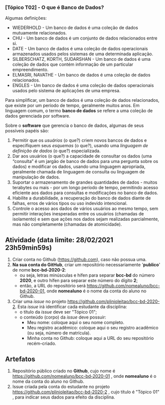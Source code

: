 ### [Tópico T02] - O que é Banco de Dados?

Algumas definições:
- WIEDERHOLD - Um banco de dados é uma coleção de dados mutuamente relacionados.
- CHU - Um banco de dados é um conjunto de dados relacionados entre si.
- DATE - Um banco de dados é uma coleção de dados operacionais armazenados usados pelos sistemas de uma determinada aplicação.
- SILBERSCHATZ, KORTH, SUDARSHAN - Um banco de dados é uma coleção de dados que contém informação de um particular empreendimento.
- ELMASRI, NAVATHE - Um banco de dados é uma coleção de dados relacionados.
- ENGLES - Um banco de dados é uma coleção de dados operacionais usados pelo sistema de aplicações de uma empresa.

Para simplificar, um banco de dados é uma coleção de dados relacionados, que existe por um período de tempo, geralmente muitos anos. Em linguagem comum, o termo **banco de dados** se refere a uma coleção de dados gerenciada por software. 

Sobre o **software** que gerencia o banco de dados, algumas de seus possíveis papéis são:
1. Permitir que os _usuários_ (o que?) criem novos bancos de dados e especifiquem seus _esquemas_ (o que?), usando uma _linguagem de definição de dados_ (o que?) especializada.
2. Dar aos usuários (o que?) a capacidade de consultar os dados (uma “consulta” é um jargão de banco de dados para uma pergunta sobre os dados) e modificar os dados, usando uma linguagem apropriada, geralmente chamada de linguagem de consulta ou linguagem de manipulação de dados.
3. Suportar o armazenamento de grandes quantidades de dados - muitos terabytes ou mais - por um longo período de tempo, permitindo acesso eficiente aos dados para consultas e modificações no banco de dados.
4. Habilite a durabilidade, a recuperação do banco de dados diante de falhas, erros de vários tipos ou uso indevido intencional.
5. Controle o acesso aos dados de vários usuários ao mesmo tempo, sem permitir interações inesperadas entre os usuários (chamadas de isolamento) e sem que ações nos dados sejam realizadas parcialmente, mas não completamente (chamadas de atomicidade).
## Atividade (data limite: **28/02/2021 23h59min59s**)
1. Criar conta no Github (https://github.com), caso não possua uma. 
1. **Na sua conta do GitHub**, criar um repositório necessariamente '**publico**' de nome **bcc-bd-2020-2**:
   - ou seja, letras minúsculas e hífen para separar **bcc-bd** do número **2020**, e outro hífen para separar este número do dígito **2**;
   - então, a URL do repositório será https://github.com/nomealuno/bcc-bd-2020-01, onde **nomealuno** é o nome da conta do aluno no Github.
1. Criar uma _issue_ no projeto https://github.com/plinioleitao/bcc-bd-2020-2. Esta _issue_ irá identificar cada estudante da disciplina:
   - o título da _issue_ deve ser "Tópico 01";
   - o conteúdo (corpo) da _issue_ deve possuir:
     - Meu nome: coloque aqui o seu nome completo. 
     - Meu registro acadêmico: coloque aqui o seu registro acadêmico (ou seja, número de matrícula).
     - Minha conta no Github: coloque aqui a URL do seu repositório recém-criado.
   
## Artefatos

1. Repositório público criado no **Github**, cujo nome é https://github.com/nomealuno/bcc-bd-2020-01 , onde **nomealuno** é o nome da conta do aluno no Github.
1. Issue criada pela conta do estudante no projeto https://github.com/plinioleitao/bcc-bd-2020-2 , cujo título é "Tópico 01" , para indicar seus dados para efeito da disciplina.
